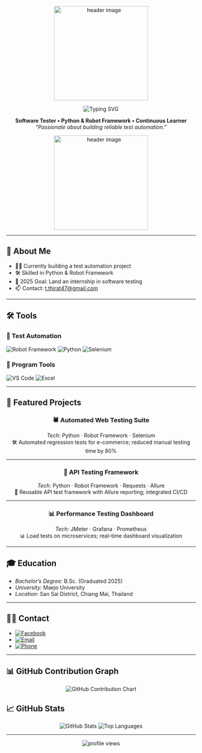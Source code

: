 <!-- Banner / Cover -->
<p align="center">
  <img src="https://scontent.fcnx4-1.fna.fbcdn.net/v/t39.30808-6/481126947_3932541560394281_7799569488015507127_n.jpg?_nc_cat=108&ccb=1-7&_nc_sid=6ee11a&_nc_eui2=AeHV23l5pFHM3Wle91SltLkXbrBU6KNKHJ9usFToo0ocn6UwTM8rfmRlvnkSOag37Ko1xPGdlBQRKMdp26HlFbpe&_nc_ohc=_La5HmYofNMQ7kNvwFdO7zQ&_nc_oc=Adl8_Ibyh1OfdWb-qcr1ZGYQ10-Gd7lUiYcgfJBn7SNuL4CebzO86or5lhuazWN-MkwwhUsubel5vRtqXBOUsGIE&_nc_zt=23&_nc_ht=scontent.fcnx4-1.fna&_nc_gid=HeMCAakGjTaJUYqjzE5lDQ&oh=00_Afa6gmAi3xS-6lGulOSBY1a_VuotP_YuZJS06ibxZirPdg&oe=68D9590F" alt="header image" width="250" height="250"/>
</p>
<p align="center">
  <img src="https://readme-typing-svg.herokuapp.com?font=Kanit&size=25&duration=3000&pause=1000&color=1E4C9A&center=true&vCenter=true&width=600&lines=Hi,%20I’m%20Thidarat%20Thongthip+👋" alt="Typing SVG" />
</p>


<p align="center">
  <strong>Software Tester • Python & Robot Framework • Continuous Learner</strong><br/>
  <em>“Passionate about building reliable test automation.”</em>
</p>

<p align="center">
 <img src="https://i.pinimg.com/originals/ff/29/b3/ff29b3fee1c5efd19ddf02b30a91cc5a.gif" alt="header image" width="250" height="250"/>
</p>


---

## 🚀 About Me
- 🧑‍💻 Currently building a test automation project  
- 🛠 Skilled in Python & Robot Framework  
- 🎯  2025 Goal: Land an internship in software testing 
- 📫  Contact: t.thirat47@gmail.com 
---
## 🛠 Tools

### 🤖 Test Automation
![Robot Framework](https://img.shields.io/badge/Robot%20Framework-FF4088?style=for-the-badge&logo=robotframework&logoColor=white)
![Python](https://img.shields.io/badge/Python-3776AB?style=for-the-badge&logo=python&logoColor=white)
![Selenium](https://img.shields.io/badge/Selenium-43B02A?style=for-the-badge&logo=selenium&logoColor=white)


### 🧰 Program Tools
![VS Code](https://img.shields.io/badge/VS%20Code-007ACC?style=for-the-badge&logo=visualstudiocode&logoColor=white)
![Excel](https://img.shields.io/badge/Microsoft%20Excel-217346?style=for-the-badge&logo=microsoftexcel&logoColor=white)

---

## 📌 Featured Projects
<div align="center">

### 🕷️ Automated Web Testing Suite  
*Tech:* Python · Robot Framework · Selenium  
🛠 Automated regression tests for e-commerce; reduced manual testing time by 80%  

---

### 🔗 API Testing Framework  
*Tech:* Python · Robot Framework · Requests · Allure  
🔗 Reusable API test framework with Allure reporting; integrated CI/CD  

---

### 📊 Performance Testing Dashboard  
*Tech:* JMeter · Grafana · Prometheus  
📊 Load tests on microservices; real-time dashboard visualization  

</div>

---

## 🎓 Education
- *Bachelor’s Degree:* B.Sc. (Graduated 2025)  
- *University:* Maejo University  
- *Location:* San Sai District, Chiang Mai, Thailand  

---

## ✍🏻 Contact
- [![Facebook](https://img.shields.io/badge/Facebook-1877F2?logo=facebook&logoColor=white)](https://www.facebook.com/satinee.khundam.2024)  
- [![Email](https://img.shields.io/badge/Email-D14836?logo=gmail&logoColor=white)](mailto:satinee.khundam123@gmail.com)  
- [![Phone](https://img.shields.io/badge/Phone-25D366?logo=whatsapp&logoColor=white)](tel:0612517835)  

---

## 📊 GitHub Contribution Graph
<div align="center">
  <img src="https://ghchart.rshah.org/satinee1234" alt="GitHub Contribution Chart" />
</div>

## 📈 GitHub Stats
<div align="center">
  <img src="https://github-readme-stats.vercel.app/api?username=satinee1234&show_icons=true&count_private=true&hide_border=true" alt="GitHub Stats">
  <img src="https://github-readme-stats.vercel.app/api/top-langs/?username=satinee1234&layout=compact&hide_border=true" alt="Top Languages">
</div>

---

<p align="center">
  <img src="https://komarev.com/ghpvc/?username=satinee1234&style=flat-square" alt="profile views"/>
</p>


